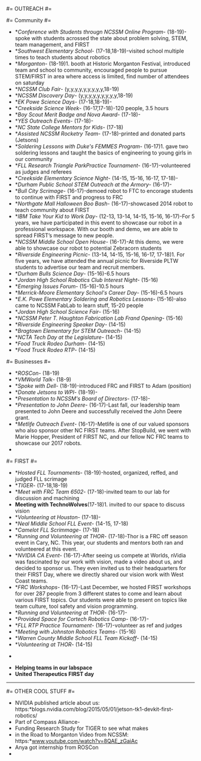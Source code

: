 #= OUTREACH #= 

#= Community #=
  - **Conference with Students througn NCSSM Online Program*- (18-19)-spoke with students acrossed the state about problem solving, STEM, team management, and FIRST
  - **Southwest Elementary School*- (17-18,18-19)-visited school multiple times to teach students about robotics
  - **Morganton*- (18-19)1. booth at Historic Morganton Festival, introduced team and school to community, encouraged people to pursue STEM/FIRST in area where access is limited, find number of attendees on saturday
  - **NCSSM Club Fair*- (y,y,y,y,y,y,y,y,y,18-19)
  - **NCSSM Discovery Day*- (y,y,y,y,y,y,y,y,y,18-19)
  - **EK Powe Science Days*- (17-18,18-19)-
  - **Creekside Science Week*- (16-17,17-18)-120 people, 3.5 hours
  - **Boy Scout Merit Badge and Nova Award*- (17-18)-
  - **YES Outreach Events*- (17-18)-
  - **NC State College Mentors for Kids*- (17-18)
  - **Assisted NCSSM Rocketry Team*- (17-18)-printed and donated parts (Jetsons)
  - **Soldering Lessons with Duke's FEMMES Program*- (16-17)1. gave two soldering lessons and taught the basics of engineering to young girls in our community
  - **FLL Research Triangle ParkPractice Tournament*- (16-17)-volunteered as judges and referees
  - **Creekside Elementary Science Night*- (14-15, 15-16, 16-17, 17-18)-
  - **Durham Public School STEM Outreach at the Armory*- (16-17)-
  - **Bull City Scrimage*- (16-17)-demoed robot to FTC to encorage students to continue with FIRST and progress to FRC
  - **Northgate Mall Halloween Boo Bash*- (16-17)-showcased 2014 robot to teach community about FIRST
  - **IBM Take Your Kid to Work Day*- (12-13, 13-14, 14-15, 15-16, 16-17)-For 5 years, we have participated in this event to showcase our robot in a professional workspace. With our booth and demo, we are able to spread FIRST’s message to new people.
  - **NCSSM Middle School Open House*- (16-17)-At this demo, we were able to showcase our robot to potential Zebracorn students 
  - **Riverside Engineering Picnic*- (13-14, 14-15, 15-16, 16-17, 17-18)1. For five years, we have attended the annual picnic for Riverside PLTW students to advertise our team and recruit members.
  - **Durham Bulls Science Day*- (15-16)-6.5 hours
  - **Jordan High School Robotics Club Interest Night*- (15-16)
  - **Emerging Issues Forum*- (15-16)-10.5 hours
  - **Merrick-Moore Elementary School's Career Day*- (15-16)-6.5 hours
  - **E.K. Powe Elementary Soldering and Robotics Lessons*- (15-16)-also came to NCSSM FabLab to learn stuff, 15-20 people
  - **Jordan High School Science Fair*- (15-16)
  - **NCSSM Peter T. Haughton Fabrication Lab Frand Opening*- (15-16)
  - **Riverside Engineering Speaker Day*- (14-15)
  - **Bragtown Elementary for STEM Outreach*- (14-15)
  - **NCTA Tech Day at the Legislature*- (14-15)
  - **Food Truck Rodeo Durham*- (14-15)
  - **Food Truck Rodeo RTP*- (14-15)

#= Businesses #=
  - **ROSCon*- (18-19)
  - **VMWorld Talk*- (18-9)
  - **Spoke with Dell*- (18-19)-introduced FRC and FIRST to Adam (position)
  - **Donate Jetsons to WPI*- (18-19)-
  - **Presentation to NCSSM's Board of Directors*- (17-18)-
  - **Presentation to John Deere*- (16-17)-Last fall, our leadership team presented to John Deere and successfully received the John Deere grant. 
  - **Metlife Outreach Event*- (16-17)-Metlife is one of our valued sponsors who also sponsor other NC FIRST teams. After StopBuild, we went with Marie Hopper, President of FIRST NC, and our fellow NC FRC teams to showcase our 2017 robots. 
  - 
#= FIRST #=
  - **Hosted FLL Tournaments*- (18-19)-hosted, organized, reffed, and judged FLL scrimage 
  - **TIGER*- (17-18,18-19)
  - **Meet with FRC Team 6502*- (17-18)-invited team to our lab for discussion and machining
  - **Meeting with TechnoWolves**(17-18)1. invited to our space to discuss vision
  - **Volunteering at Houston*- (17-18)-
  - **Neal Middle School FLL Event*- (14-15, 17-18)
  - **Camelot FLL Scrimmage*- (17-18)
  - **Running and Volunteering at THOR*- (17-18)-Thor is a FRC off season event in Cary, NC. This year, our students and mentors both ran and volunteered at this event. 
  - **NVIDIA CA Event*- (16-17)-After seeing us compete at Worlds, nVidia was fascinated by our work with vision, made a video about us, and decided to sponsor us. They even invited us to their headquarters for their FIRST Day, where we directly shared our vision work with West Coast teams. 
  - **FRC Workshops*- (16-17)-Last December, we hosted FIRST workshops for over 287 people from 3 different states to come and learn about various FIRST topics. Our students were able to present on topics like team culture, tool safety and vision programming.
  - **Running and Volunteering at THOR*- (16-17)-
  - **Provided Space for Cortech Robotics Camp*- (16-17)-
  - **FLL RTP Practice Tournament*- (16-17)-volunteer as ref and judges
  - **Meeting with Johnston Robotics Teams*- (15-16)
  - **Warren County Middle School FLL Team Kickoff*- (14-15)
  - **Volunteering at THOR*- (14-15)
  *

  - **Helping teams in our labspace**
  - **United Therapeutics FIRST day**




----
#= OTHER COOL STUFF #= 
  - NVIDIA published article about us: https:*blogs.nvidia.com/blog/2015/05/01/jetson-tk1-devkit-first-robotics/
  - Part of Compass Alliance-
  - Funding Research Study for TIGER to see what makes 
  - in the Road to Morganton Video from NCSSM: https:*www.youtube.com/watch?v=8QAE_zGaiAc
  - Anya got internship from ROSCon
  - 